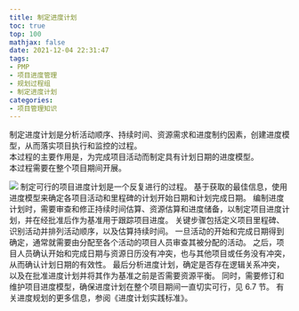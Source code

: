 ```yaml
---
title: 制定进度计划
toc: true
top: 100
mathjax: false
date: 2021-12-04 22:31:47
tags:
- PMP
- 项目进度管理
- 规划过程组
- 制定进度计划
categories:
- 项目管理知识
---
```

制定进度计划是分析活动顺序、持续时间、资源需求和进度制约因素，创建进度模型，从而落实项目执行和监控的过程。  
本过程的主要作用是，为完成项目活动而制定具有计划日期的进度模型。  
本过程需要在整个项目期间开展。  

<img src="https://ddabb.github.io/photos/pmpimages/数据流向图/6.5制定进度计划.png"/>
制定可行的项目进度计划是一个反复进行的过程。  
基于获取的最佳信息，使用进度模型来确定各项目活动和里程碑的计划开始日期和计划完成日期。  
编制进度计划时，需要审查和修正持续时间估算、资源估算和进度储备，以制定项目进度计划，并在经批准后作为基准用于跟踪项目进度。  
关键步骤包括定义项目里程碑、识别活动并排列活动顺序，以及估算持续时间。  
一旦活动的开始和完成日期得到确定，通常就需要由分配至各个活动的项目人员审查其被分配的活动。  
之后，项目人员确认开始和完成日期与资源日历没有冲突，也与其他项目或任务没有冲突，从而确认计划日期的有效性。  
最后分析进度计划，确定是否存在逻辑关系冲突，以及在批准进度计划并将其作为基准之前是否需要资源平衡。  
同时，需要修订和维护项目进度模型，确保进度计划在整个项目期间一直切实可行，见 6.7 节。  
有关进度规划的更多信息，参阅《进度计划实践标准》。
